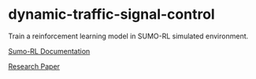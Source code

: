 # dynamic-traffic-signal-control

Train a reinforcement learning model in SUMO-RL simulated environment.

[Sumo-RL Documentation](https://lucasalegre.github.io/sumo-rl/)

[Research Paper](https://www.researchgate.net/publication/360340735_Traffic_Light_Control_using_Reinforcement_Learning_A_Survey_and_an_Open_Source_Implementation?enrichId=rgreq-5afe145ddaec0aaccb26a391efb8e7cc-XXX&enrichSource=Y292ZXJQYWdlOzM2MDM0MDczNTtBUzoxMTYxNjcwNjE3NTA5ODg4QDE2NTM5NzUyNjYxMTI%3D&el=1_x_2&_esc=publicationCoverPdf)